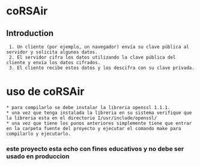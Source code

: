 # coRSAir

## Introduction

	 1. Un cliente (por ejemplo, un navegador) envía su clave pública al servidor y solicita algunos datos.
	 2. El servidor cifra los datos utilizando la clave pública del cliente y envía los datos cifrados.
	 3. El cliente recibe estos datos y los descifra con su clave privada.
# uso de coRSAir
	* para compilarlo se debe instalar la libreria openssl 1.1.1.
	* una vez que tenga instalada la libreria en su sistema verifique que la libreria esta en el directorio I/usr/include/openssl/
	* una vez que tiene los punos anteriores simplemente tiene que entrar en la carpeta fuente del proyecto y ejecutar el comando make para compilarlo y ejecutarlo.

### este proyecto esta echo con fines educativos y no debe ser usado en produccion
